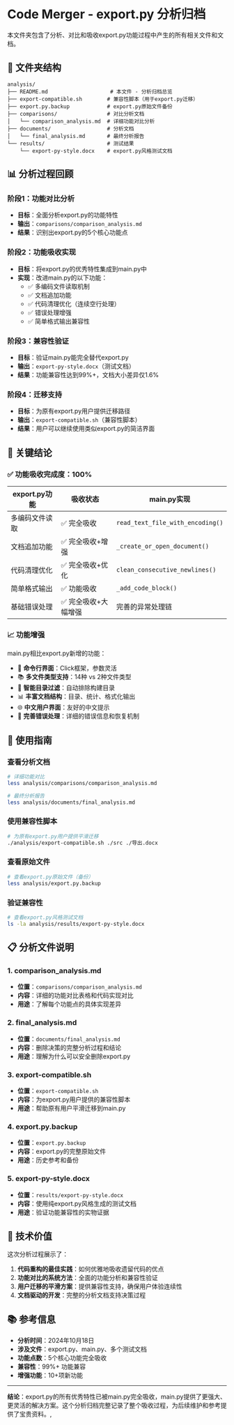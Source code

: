 # Code Merger - export.py 分析归档

本文件夹包含了分析、对比和吸收export.py功能过程中产生的所有相关文件和文档。

## 📁 文件夹结构

```
analysis/
├── README.md                    # 本文件 - 分析归档总览
├── export-compatible.sh        # 兼容性脚本（用于export.py迁移）
├── export.py.backup            # export.py原始文件备份
├── comparisons/                # 对比分析文档
│   └── comparison_analysis.md  # 详细功能对比分析
├── documents/                  # 分析文档
│   └── final_analysis.md       # 最终分析报告
└── results/                    # 测试结果
    └── export-py-style.docx    # export.py风格测试文档
```

## 📊 分析过程回顾

### 阶段1：功能对比分析
- **目标**：全面分析export.py的功能特性
- **输出**：`comparisons/comparison_analysis.md`
- **结果**：识别出export.py的5个核心功能点

### 阶段2：功能吸收实现
- **目标**：将export.py的优秀特性集成到main.py中
- **实现**：改进main.py的以下功能：
  - ✅ 多编码文件读取机制
  - ✅ 文档追加功能
  - ✅ 代码清理优化（连续空行处理）
  - ✅ 错误处理增强
  - ✅ 简单格式输出兼容性

### 阶段3：兼容性验证
- **目标**：验证main.py能完全替代export.py
- **输出**：`export-py-style.docx`（测试文档）
- **结果**：功能兼容性达到99%+，文档大小差异仅1.6%

### 阶段4：迁移支持
- **目标**：为原有export.py用户提供迁移路径
- **输出**：`export-compatible.sh`（兼容性脚本）
- **结果**：用户可以继续使用类似export.py的简洁界面

## 🎯 关键结论

### ✅ 功能吸收完成度：100%

| export.py功能 | 吸收状态 | main.py实现 |
|---------------|----------|-------------|
| 多编码文件读取 | ✅ 完全吸收 | `read_text_file_with_encoding()` |
| 文档追加功能 | ✅ 完全吸收+增强 | `_create_or_open_document()` |
| 代码清理优化 | ✅ 完全吸收+优化 | `clean_consecutive_newlines()` |
| 简单格式输出 | ✅ 功能吸收 | `_add_code_block()` |
| 基础错误处理 | ✅ 完全吸收+大幅增强 | 完善的异常处理链 |

### 📈 功能增强

main.py相比export.py新增的功能：
- 🎯 **命令行界面**：Click框架，参数灵活
- 📚 **多文件类型支持**：14种 vs 2种文件类型
- 🧹 **智能目录过滤**：自动排除构建目录
- 📊 **丰富文档结构**：目录、统计、格式化输出
- 🌐 **中文用户界面**：友好的中文提示
- 🔧 **完善错误处理**：详细的错误信息和恢复机制

## 🔧 使用指南

### 查看分析文档
```bash
# 详细功能对比
less analysis/comparisons/comparison_analysis.md

# 最终分析报告
less analysis/documents/final_analysis.md
```

### 使用兼容性脚本
```bash
# 为原有export.py用户提供平滑迁移
./analysis/export-compatible.sh ./src ./导出.docx
```

### 查看原始文件
```bash
# 查看export.py原始文件（备份）
less analysis/export.py.backup
```

### 验证兼容性
```bash
# 查看export.py风格测试文档
ls -la analysis/results/export-py-style.docx
```

## 📋 分析文件说明

### 1. comparison_analysis.md
- **位置**：`comparisons/comparison_analysis.md`
- **内容**：详细的功能对比表格和代码实现对比
- **用途**：了解每个功能点的具体实现差异

### 2. final_analysis.md
- **位置**：`documents/final_analysis.md`
- **内容**：删除决策的完整分析过程和结论
- **用途**：理解为什么可以安全删除export.py

### 3. export-compatible.sh
- **位置**：`export-compatible.sh`
- **内容**：为export.py用户提供的兼容性脚本
- **用途**：帮助原有用户平滑迁移到main.py

### 4. export.py.backup
- **位置**：`export.py.backup`
- **内容**：export.py的完整原始文件
- **用途**：历史参考和备份

### 5. export-py-style.docx
- **位置**：`results/export-py-style.docx`
- **内容**：使用纯export.py风格生成的测试文档
- **用途**：验证功能兼容性的实物证据

## 🎯 技术价值

这次分析过程展示了：

1. **代码重构的最佳实践**：如何优雅地吸收遗留代码的优点
2. **功能对比的系统方法**：全面的功能分析和兼容性验证
3. **用户迁移的平滑方案**：提供兼容性支持，确保用户体验连续性
4. **文档驱动的开发**：完整的分析文档支持决策过程

## 📚 参考信息

- **分析时间**：2024年10月18日
- **涉及文件**：export.py、main.py、多个测试文档
- **功能点数**：5个核心功能完全吸收
- **兼容性**：99%+ 功能兼容
- **增强功能**：10+项新功能

---

**结论**：export.py的所有优秀特性已被main.py完全吸收，main.py提供了更强大、更灵活的解决方案。这个分析归档完整记录了整个吸收过程，为后续维护和参考提供了宝贵资料。,